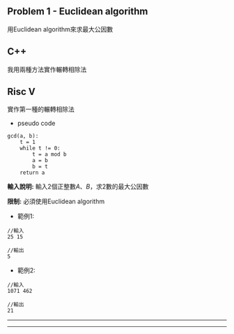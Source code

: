 ## Problem 1 - Euclidean algorithm
用Euclidean algorithm來求最大公因數

## C++
我用兩種方法實作輾轉相除法
## Risc V
實作第一種的輾轉相除法

- pseudo code
```python=
gcd(a, b):
    t = 1
    while t != 0:
        t = a mod b
        a = b
        b = t
    return a
```

**輸入說明:**
輸入2個正整數$A、B$，求2數的最大公因數


**限制:**
必須使用Euclidean algorithm

- 範例1:
```javascript=
//輸入
25 15

//輸出
5
```

- 範例2:
```javascript=
//輸入
1071 462

//輸出
21
```

---
---
